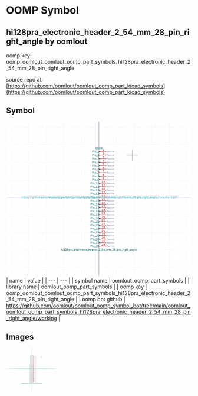# OOMP Symbol  
## hi128pra_electronic_header_2_54_mm_28_pin_right_angle  by oomlout  
  
oomp key: oomp_oomlout_oomlout_oomp_part_symbols_hi128pra_electronic_header_2_54_mm_28_pin_right_angle  
  
source repo at: [https://github.com/oomlout/oomlout_oomp_part_kicad_symbols](https://github.com/oomlout/oomlout_oomp_part_kicad_symbols)  
## Symbol  
  
[![working.png](working_600.png)](working.png)  
| name | value | 
| --- | --- | 
| symbol name | oomlout_oomp_part_symbols | 
| library name | oomlout_oomp_part_symbols | 
| oomp key | oomp_oomlout_oomlout_oomp_part_symbols_hi128pra_electronic_header_2_54_mm_28_pin_right_angle | 
| oomp bot github | https://github.com/oomlout/oomlout_oomp_symbol_bot/tree/main/oomlout_oomlout_oomp_part_symbols_hi128pra_electronic_header_2_54_mm_28_pin_right_angle/working | 
## Images  
  
[![working.png](working_140.png)](working.png)  
